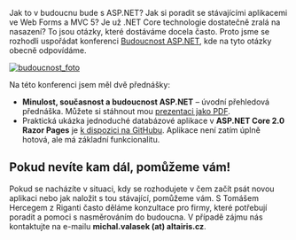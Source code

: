 <!-- dcterms:identifier = aspnetcz#5459 -->
<!-- dcterms:title = Budoucnost ASP.NET – materiály z mých přednášek -->
<!-- dcterms:abstract = Dnes se v Praze konala konference Budoucnost ASP.NET. Zde si můžete stáhnout příklady a prezentaci z mých dvou přednášek. -->
<!-- np9:categoryId = 6 -->
<!-- x4w:category = Akce a události -->
<!-- np9:authorId = 1 -->
<!-- np9:authorEmail = michal.valasek@altairis.cz -->
<!-- dcterms:creator = Michal Altair Valášek -->
<!-- dcterms:created = 2017-09-08T17:40:54.88+02:00 -->
<!-- dcterms:dateAccepted = 2017-09-08T17:05:00+02:00 -->
<!-- x4w:pictureWidth = 150 -->
<!-- x4w:pictureHeight = 150 -->
<!-- x4w:pictureUrl = /perex-pictures/20170804-budoucnost-asp-net.jpg -->

Jak to v budoucnu bude s ASP.NET? Jak si poradit se stávajícími aplikacemi ve Web Forms a MVC 5? Je už .NET Core technologie dostatečně zralá na nasazení? To jsou otázky, které dostáváme docela často. Proto jsme se rozhodli uspořádat konferenci [Budoucnost ASP.NET](https://budoucnost.aspnet.cz/), kde na tyto otázky obecně odpovídáme.

[![budoucnost_foto](https://www.cdn.altairis.cz/Blog/2017/20170908-budoucnost_foto_thumb.jpg "budoucnost_foto")](https://www.cdn.altairis.cz/Blog/2017/20170908-budoucnost_foto_2.jpg)

Na této konferenci jsem měl dvě přednášky:

*   **Minulost, současnost a budoucnost ASP.NET** – úvodní přehledová přednáška. Můžete si stáhnout mou [prezentaci jako PDF](https://www.cdn.altairis.cz/Prednasky/20170908-BudoucnostASPNET.pdf).
*   Praktická ukázka jednoduché databázové aplikace v **ASP.NET Core 2.0 Razor Pages** je [k dispozici na GitHubu](https://github.com/ridercz/ShirtShop). Aplikace není zatím úplně hotová, ale má základní funkcionalitu.

## Pokud nevíte kam dál, pomůžeme vám!

Pokud se nacházíte v situaci, kdy se rozhodujete v čem začít psát novou aplikaci nebo jak naložit s tou stávající, pomůžeme vám. S Tomášem Hercegem z Riganti často děláme konzultace pro firmy, které potřebují poradit a pomoci s nasměrováním do budoucna. V případě zájmu nás kontaktujte na e-mailu **michal.valasek (at) altairis.cz**.